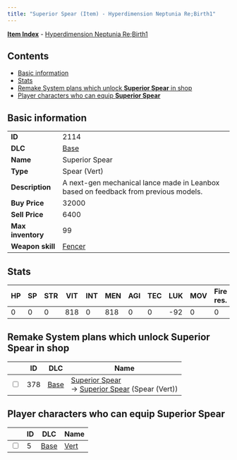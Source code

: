 ```yaml
---
title: "Superior Spear (Item) - Hyperdimension Neptunia Re;Birth1"
---
```


[**Item Index**](/neptunia/rb1/item/index.html) - [Hyperdimension Neptunia Re;Birth1](/neptunia/rb1)

## Contents

- [Basic information](#basic-information)
- [Stats](#stats)
- [Remake System plans which unlock **Superior Spear** in shop](#remake-system-plans-which-unlock-superior-spear-in-shop)
- [Player characters who can equip **Superior Spear**](#player-characters-who-can-equip-superior-spear)

## Basic information

|   |   |
| -- | -- |
| **ID** | 2114 |
| **DLC** | [Base](/neptunia/rb1/dlc/1-base.html) |
| **Name** | Superior Spear |
| **Type** | Spear (Vert) |
| **Description** | A next-gen mechanical lance made in Leanbox based on feedback from previous models. |
| **Buy Price** | 32000 |
| **Sell Price** | 6400 |
| **Max inventory** | 99 |
| **Weapon skill** | [Fencer](/neptunia/rb1/skill/1-802-fencer.html) |

## Stats

| HP | SP | STR | VIT | INT | MEN | AGI | TEC | LUK | MOV | Fire res. | Ice res. | Wind res. | Lightning res. |
| -- | -- | --- | --- | --- | --- | --- | --- | --- | --- | --------- | -------- | --------- | -------------- |
| 0 | 0 | 0 | 818 | 0 | 818 | 0 | 0 | -92 | 0 | 0 | 0 | 0 | 0 |

## Remake System plans which unlock **Superior Spear** in shop

|    | ID | DLC | Name |
| -- | -- | --- | ---- |
| <input type="checkbox" id="rb1-remake-1-378" class="trackbox" /> | 378 | [Base](/neptunia/rb1/dlc/1-base.html) | [Superior Spear](/neptunia/rb1/remake/1-378-superior-spear.html)<br />→ [Superior Spear](/neptunia/rb1/item/1-2114-superior-spear.html) (Spear (Vert)) |

## Player characters who can equip **Superior Spear**

|    | ID | DLC | Name |
| -- | -- | --- | ---- |
| <input type="checkbox" id="rb1-player-1-5" class="trackbox" /> | 5 | [Base](/neptunia/rb1/dlc/1-base.html) | [Vert](/neptunia/rb1/player/1-5-vert.html) |